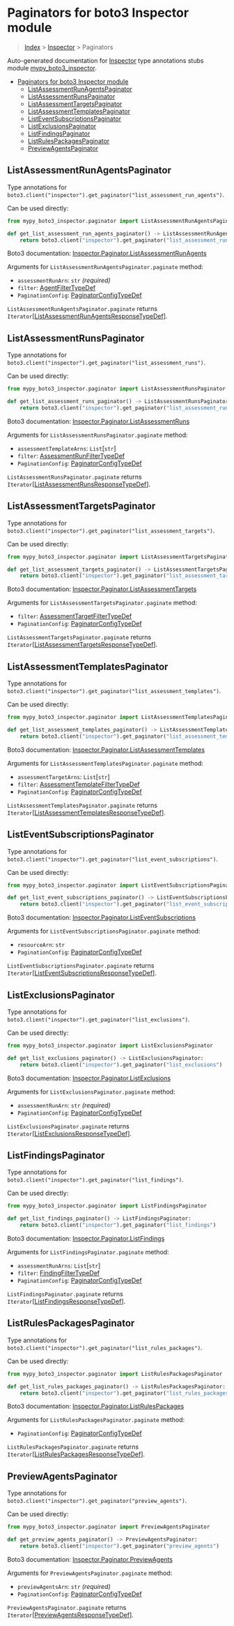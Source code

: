 # Paginators for boto3 Inspector module

> [Index](..) > [Inspector](.) > Paginators

Auto-generated documentation for
[Inspector](https://boto3.amazonaws.com/v1/documentation/api/1.17.78/reference/services/inspector.html#Inspector)
type annotations stubs module
[mypy_boto3_inspector](https://pypi.org/project/mypy-boto3-inspector/).

- [Paginators for boto3 Inspector module](#paginators-for-boto3-inspector-module)
  - [ListAssessmentRunAgentsPaginator](#listassessmentrunagentspaginator)
  - [ListAssessmentRunsPaginator](#listassessmentrunspaginator)
  - [ListAssessmentTargetsPaginator](#listassessmenttargetspaginator)
  - [ListAssessmentTemplatesPaginator](#listassessmenttemplatespaginator)
  - [ListEventSubscriptionsPaginator](#listeventsubscriptionspaginator)
  - [ListExclusionsPaginator](#listexclusionspaginator)
  - [ListFindingsPaginator](#listfindingspaginator)
  - [ListRulesPackagesPaginator](#listrulespackagespaginator)
  - [PreviewAgentsPaginator](#previewagentspaginator)

## ListAssessmentRunAgentsPaginator

Type annotations for
`boto3.client("inspector").get_paginator("list_assessment_run_agents")`.

Can be used directly:

```python
from mypy_boto3_inspector.paginator import ListAssessmentRunAgentsPaginator

def get_list_assessment_run_agents_paginator() -> ListAssessmentRunAgentsPaginator:
    return boto3.client("inspector").get_paginator("list_assessment_run_agents")
```

Boto3 documentation:
[Inspector.Paginator.ListAssessmentRunAgents](https://boto3.amazonaws.com/v1/documentation/api/1.17.78/reference/services/inspector.html#Inspector.Paginator.ListAssessmentRunAgents)

Arguments for `ListAssessmentRunAgentsPaginator.paginate` method:

- `assessmentRunArn`: `str` *(required)*
- `filter`: [AgentFilterTypeDef](./type_defs.md#agentfiltertypedef)
- `PaginationConfig`:
  [PaginatorConfigTypeDef](./type_defs.md#paginatorconfigtypedef)

`ListAssessmentRunAgentsPaginator.paginate` returns
`Iterator`\[[ListAssessmentRunAgentsResponseTypeDef](./type_defs.md#listassessmentrunagentsresponsetypedef)\].

## ListAssessmentRunsPaginator

Type annotations for
`boto3.client("inspector").get_paginator("list_assessment_runs")`.

Can be used directly:

```python
from mypy_boto3_inspector.paginator import ListAssessmentRunsPaginator

def get_list_assessment_runs_paginator() -> ListAssessmentRunsPaginator:
    return boto3.client("inspector").get_paginator("list_assessment_runs")
```

Boto3 documentation:
[Inspector.Paginator.ListAssessmentRuns](https://boto3.amazonaws.com/v1/documentation/api/1.17.78/reference/services/inspector.html#Inspector.Paginator.ListAssessmentRuns)

Arguments for `ListAssessmentRunsPaginator.paginate` method:

- `assessmentTemplateArns`: `List`\[`str`\]
- `filter`:
  [AssessmentRunFilterTypeDef](./type_defs.md#assessmentrunfiltertypedef)
- `PaginationConfig`:
  [PaginatorConfigTypeDef](./type_defs.md#paginatorconfigtypedef)

`ListAssessmentRunsPaginator.paginate` returns
`Iterator`\[[ListAssessmentRunsResponseTypeDef](./type_defs.md#listassessmentrunsresponsetypedef)\].

## ListAssessmentTargetsPaginator

Type annotations for
`boto3.client("inspector").get_paginator("list_assessment_targets")`.

Can be used directly:

```python
from mypy_boto3_inspector.paginator import ListAssessmentTargetsPaginator

def get_list_assessment_targets_paginator() -> ListAssessmentTargetsPaginator:
    return boto3.client("inspector").get_paginator("list_assessment_targets")
```

Boto3 documentation:
[Inspector.Paginator.ListAssessmentTargets](https://boto3.amazonaws.com/v1/documentation/api/1.17.78/reference/services/inspector.html#Inspector.Paginator.ListAssessmentTargets)

Arguments for `ListAssessmentTargetsPaginator.paginate` method:

- `filter`:
  [AssessmentTargetFilterTypeDef](./type_defs.md#assessmenttargetfiltertypedef)
- `PaginationConfig`:
  [PaginatorConfigTypeDef](./type_defs.md#paginatorconfigtypedef)

`ListAssessmentTargetsPaginator.paginate` returns
`Iterator`\[[ListAssessmentTargetsResponseTypeDef](./type_defs.md#listassessmenttargetsresponsetypedef)\].

## ListAssessmentTemplatesPaginator

Type annotations for
`boto3.client("inspector").get_paginator("list_assessment_templates")`.

Can be used directly:

```python
from mypy_boto3_inspector.paginator import ListAssessmentTemplatesPaginator

def get_list_assessment_templates_paginator() -> ListAssessmentTemplatesPaginator:
    return boto3.client("inspector").get_paginator("list_assessment_templates")
```

Boto3 documentation:
[Inspector.Paginator.ListAssessmentTemplates](https://boto3.amazonaws.com/v1/documentation/api/1.17.78/reference/services/inspector.html#Inspector.Paginator.ListAssessmentTemplates)

Arguments for `ListAssessmentTemplatesPaginator.paginate` method:

- `assessmentTargetArns`: `List`\[`str`\]
- `filter`:
  [AssessmentTemplateFilterTypeDef](./type_defs.md#assessmenttemplatefiltertypedef)
- `PaginationConfig`:
  [PaginatorConfigTypeDef](./type_defs.md#paginatorconfigtypedef)

`ListAssessmentTemplatesPaginator.paginate` returns
`Iterator`\[[ListAssessmentTemplatesResponseTypeDef](./type_defs.md#listassessmenttemplatesresponsetypedef)\].

## ListEventSubscriptionsPaginator

Type annotations for
`boto3.client("inspector").get_paginator("list_event_subscriptions")`.

Can be used directly:

```python
from mypy_boto3_inspector.paginator import ListEventSubscriptionsPaginator

def get_list_event_subscriptions_paginator() -> ListEventSubscriptionsPaginator:
    return boto3.client("inspector").get_paginator("list_event_subscriptions")
```

Boto3 documentation:
[Inspector.Paginator.ListEventSubscriptions](https://boto3.amazonaws.com/v1/documentation/api/1.17.78/reference/services/inspector.html#Inspector.Paginator.ListEventSubscriptions)

Arguments for `ListEventSubscriptionsPaginator.paginate` method:

- `resourceArn`: `str`
- `PaginationConfig`:
  [PaginatorConfigTypeDef](./type_defs.md#paginatorconfigtypedef)

`ListEventSubscriptionsPaginator.paginate` returns
`Iterator`\[[ListEventSubscriptionsResponseTypeDef](./type_defs.md#listeventsubscriptionsresponsetypedef)\].

## ListExclusionsPaginator

Type annotations for
`boto3.client("inspector").get_paginator("list_exclusions")`.

Can be used directly:

```python
from mypy_boto3_inspector.paginator import ListExclusionsPaginator

def get_list_exclusions_paginator() -> ListExclusionsPaginator:
    return boto3.client("inspector").get_paginator("list_exclusions")
```

Boto3 documentation:
[Inspector.Paginator.ListExclusions](https://boto3.amazonaws.com/v1/documentation/api/1.17.78/reference/services/inspector.html#Inspector.Paginator.ListExclusions)

Arguments for `ListExclusionsPaginator.paginate` method:

- `assessmentRunArn`: `str` *(required)*
- `PaginationConfig`:
  [PaginatorConfigTypeDef](./type_defs.md#paginatorconfigtypedef)

`ListExclusionsPaginator.paginate` returns
`Iterator`\[[ListExclusionsResponseTypeDef](./type_defs.md#listexclusionsresponsetypedef)\].

## ListFindingsPaginator

Type annotations for
`boto3.client("inspector").get_paginator("list_findings")`.

Can be used directly:

```python
from mypy_boto3_inspector.paginator import ListFindingsPaginator

def get_list_findings_paginator() -> ListFindingsPaginator:
    return boto3.client("inspector").get_paginator("list_findings")
```

Boto3 documentation:
[Inspector.Paginator.ListFindings](https://boto3.amazonaws.com/v1/documentation/api/1.17.78/reference/services/inspector.html#Inspector.Paginator.ListFindings)

Arguments for `ListFindingsPaginator.paginate` method:

- `assessmentRunArns`: `List`\[`str`\]
- `filter`: [FindingFilterTypeDef](./type_defs.md#findingfiltertypedef)
- `PaginationConfig`:
  [PaginatorConfigTypeDef](./type_defs.md#paginatorconfigtypedef)

`ListFindingsPaginator.paginate` returns
`Iterator`\[[ListFindingsResponseTypeDef](./type_defs.md#listfindingsresponsetypedef)\].

## ListRulesPackagesPaginator

Type annotations for
`boto3.client("inspector").get_paginator("list_rules_packages")`.

Can be used directly:

```python
from mypy_boto3_inspector.paginator import ListRulesPackagesPaginator

def get_list_rules_packages_paginator() -> ListRulesPackagesPaginator:
    return boto3.client("inspector").get_paginator("list_rules_packages")
```

Boto3 documentation:
[Inspector.Paginator.ListRulesPackages](https://boto3.amazonaws.com/v1/documentation/api/1.17.78/reference/services/inspector.html#Inspector.Paginator.ListRulesPackages)

Arguments for `ListRulesPackagesPaginator.paginate` method:

- `PaginationConfig`:
  [PaginatorConfigTypeDef](./type_defs.md#paginatorconfigtypedef)

`ListRulesPackagesPaginator.paginate` returns
`Iterator`\[[ListRulesPackagesResponseTypeDef](./type_defs.md#listrulespackagesresponsetypedef)\].

## PreviewAgentsPaginator

Type annotations for
`boto3.client("inspector").get_paginator("preview_agents")`.

Can be used directly:

```python
from mypy_boto3_inspector.paginator import PreviewAgentsPaginator

def get_preview_agents_paginator() -> PreviewAgentsPaginator:
    return boto3.client("inspector").get_paginator("preview_agents")
```

Boto3 documentation:
[Inspector.Paginator.PreviewAgents](https://boto3.amazonaws.com/v1/documentation/api/1.17.78/reference/services/inspector.html#Inspector.Paginator.PreviewAgents)

Arguments for `PreviewAgentsPaginator.paginate` method:

- `previewAgentsArn`: `str` *(required)*
- `PaginationConfig`:
  [PaginatorConfigTypeDef](./type_defs.md#paginatorconfigtypedef)

`PreviewAgentsPaginator.paginate` returns
`Iterator`\[[PreviewAgentsResponseTypeDef](./type_defs.md#previewagentsresponsetypedef)\].
